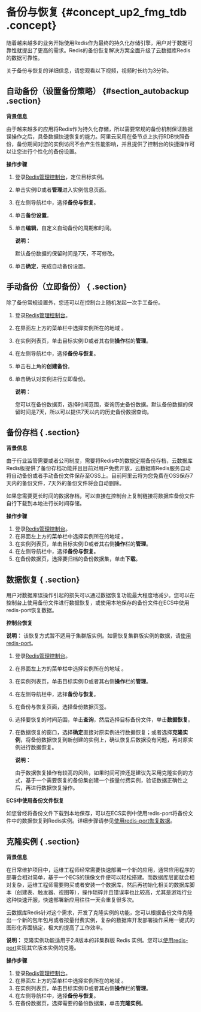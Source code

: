 # 备份与恢复 {#concept_up2_fmg_tdb .concept}

随着越来越多的业务开始使用Redis作为最终的持久化存储引擎，用户对于数据可靠性就提出了更高的需求。Redis的备份恢复解决方案全面升级了云数据库Redis的数据可靠性。

关于备份与恢复的详细信息，请您观看以下视频，视频时长约为3分钟。



## 自动备份（设置备份策略） {#section_autobackup .section}

**背景信息**

由于越来越多的应用将Redis作为持久化存储，所以需要常规的备份机制保证数据误操作之后，具备数据快速恢复的能力。阿里云采用在备节点上执行RDB快照备份，备份期间对您的实例访问不会产生性能影响，并且提供了控制台的快捷操作可以让您进行个性化的备份设置。

**操作步骤**

1.  登录[Redis管理控制台](https://kvstore.console.aliyun.com/)，定位目标实例。
2.  单击实例ID或者**管理**进入实例信息页面。
3.  在左侧导航栏中，选择**备份与恢复**。
4.  单击**备份设置**。
5.  单击**编辑**，自定义自动备份的周期和时间。

    **说明：** 

    默认备份数据的保留时间是7天，不可修改。

6.  单击**确定**，完成自动备份设置。

## 手动备份（立即备份） { .section}

除了备份常规设置外，您还可以在控制台上随机发起一次手工备份。

1.  登录[Redis管理控制台](https://kvstore.console.aliyun.com/)。
2.  在界面左上方的菜单栏中选择实例所在的地域 。
3.  在实例列表页，单击目标实例ID或者其右侧**操作**栏的**管理**。
4.  在左侧导航栏中，选择**备份与恢复**。
5.  单击右上角的**创建备份**。
6.  单击确认对实例进行立即备份。

    **说明：** 

    您可以在备份数据页，选择时间范围，查询历史备份数据。默认备份数据的保留时间是7天，所以可以提供7天以内的历史备份数据查询。


## 备份存档 { .section}

**背景信息**

由于行业监管需要或者公司制度，需要将Redis中的数据定期备份存档，云数据库Redis版提供了备份存档功能并且目前对用户免费开放，云数据库Redis服务自动将自动备份或者手动备份文件保存至OSS上。目前阿里云将为您免费在OSS保存7天内的备份文件，7天外的备份文件将会自动删除。

如果您需要更长时间的数据存档，可以直接在控制台上复制链接将数据库备份文件自行下载到本地进行长时间存储。

**操作步骤**

1.  登录[Redis管理控制台](https://kvstore.console.aliyun.com/)。
2.  在界面左上方的菜单栏中选择实例所在的地域 。
3.  在实例列表页，单击目标实例ID或者其右侧**操作**栏的**管理**。
4.  在左侧导航栏中，选择**备份与恢复**。
5.  在备份数据页，选择要归档的备份数据集，单击**下载**。

## 数据恢复 { .section}

用户对数据库误操作引起的损失可以通过数据恢复功能最大程度地减少。您可以在控制台上使用备份文件进行数据恢复，或使用本地保存的备份文件在ECS中使用redis-port恢复数据。

**控制台恢复**

**说明：** 该恢复方式暂不适用于集群版实例。如需恢复集群版实例的数据，请[使用redis-port](cn.zh-CN/用户指南/使用redis-port恢复数据.md#)。

1.  登录[Redis管理控制台](https://kvstore.console.aliyun.com/)。
2.  在界面左上方的菜单栏中选择实例所在的地域 。
3.  在实例列表页，单击目标实例ID或者其右侧**操作**栏的**管理**。
4.  在左侧导航栏中，选择**备份与恢复**。
5.  在备份与恢复页面，选择备份数据页签。
6.  选择要恢复的时间范围，单击**查询**，然后选择目标备份文件，单击**数据恢复**。
7.  在数据恢复的窗口，选择**确定**直接对原实例进行数据恢复；或者选择**克隆实例**，将备份数据恢复到新创建的实例上，确认恢复后数据没有问题，再对原实例进行数据恢复。

    **说明：** 

    由于数据恢复操作有较高的风险，如果时间可控还是建议先采用克隆实例的方式，基于一个需要恢复的备份集创建一个按量付费实例，验证数据正确性之后，再进行数据恢复操作。


**ECS中使用备份文件恢复**

如您曾经将备份文件下载到本地保存，可以在ECS实例中使用redis-port将备份文件中的数据恢复到Redis实例。详细步骤请参见[使用redis-port恢复数据](cn.zh-CN/用户指南/使用redis-port恢复数据.md#)。

## 克隆实例 { .section}

**背景信息**

在日常维护项目中，运维工程师经常需要快速部署一个新的应用，通常应用程序的部署会相对简单，基于一个ECS的镜像文件便可以轻松搭建。而数据库层面就会相对复杂，运维工程师需要购买或者安装一个数据库，然后再初始化相关的数据库脚本（创建表、触发器、视图等），操作琐碎并且错误率也比较高，尤其是游戏行业这种快速开服，快速部署新应用往往一天会重复很多次。

云数据库Redis针对这个需求，开发了克隆实例的功能，您可以根据备份文件克隆出一个新的包年包月或者按量付费实例，复杂的数据库开发部署操作采用一键式的图形化界面搞定，极大的提高了工作效率。

**说明：** 克隆实例功能适用于2.8版本的非集群版 Redis 实例。您可以[使用redis-port](cn.zh-CN/用户指南/使用redis-port恢复数据.md#)实现其它版本实例的克隆。

**操作步骤**

1.  登录[Redis管理控制台](https://kvstore.console.aliyun.com/)。
2.  在界面左上方的菜单栏中选择实例所在的地域 。
3.  在实例列表页，单击目标实例ID或者其右侧**操作**栏的**管理**。
4.  在左侧导航栏中，选择**备份与恢复**。
5.  在备份数据页，选择需要的备份数据集，单击**克隆实例**。

